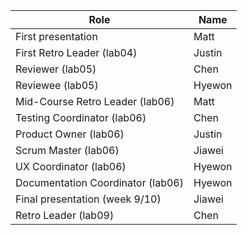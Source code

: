 | Role                             |   Name              |
|----------------------------------|---------------------|   
| First presentation               |   Matt              |
| First Retro Leader (lab04)       |   Justin            |
| Reviewer (lab05)                 |   Chen              |
| Reviewee (lab05)                 |   Hyewon            |
| Mid-Course Retro Leader (lab06)  |   Matt              |
| Testing Coordinator (lab06)      |   Chen              |
| Product Owner (lab06)            |   Justin            |
| Scrum Master (lab06)             |   Jiawei            |
| UX Coordinator (lab06)           |   Hyewon            |
| Documentation Coordinator (lab06)|   Hyewon            |
| Final presentation (week 9/10)   |   Jiawei            |
| Retro Leader (lab09)             |   Chen              |
